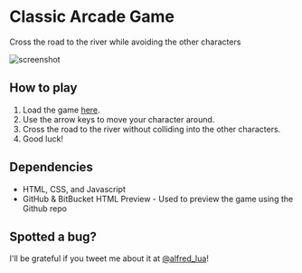 # Classic Arcade Game

Cross the road to the river while avoiding the other characters

![screenshot](img/screenshot.png)

## How to play

1. Load the game [here](https://htmlpreview.github.io/?https://github.com/alfredlua/arcade-game/blob/initial-commit/index.html).
2. Use the arrow keys to move your character around.
3. Cross the road to the river without colliding into the other characters.
4. Good luck!

## Dependencies

- HTML, CSS, and Javascript
- GitHub & BitBucket HTML Preview - Used to preview the game using the Github repo

## Spotted a bug?

I'll be grateful if you tweet me about it at [@alfred_lua](https://twitter.com/alfred_lua)!